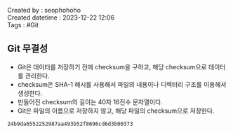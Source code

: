 Created by : seophohoho  
Created datetime : 2023-12-22 12:06  
Tags :  #Git 
## Git 무결성
- Git은 데이터를 저장하기 전에 checksum을 구하고, 해당 checksum으로 데이터를 관리한다.  
- checksum은 SHA-1 해시를 사용해서 파일의 내용이나 디렉터리 구조를 이용헤서 생성한다.
- 만들어진 checksum의 길이는 40자 16진수 문자열이다.
- Git은 파일의 이름으로 저장하지 않고, 해당 파일의 checksum으로 저장한다.
```text
24b9da6552252987aa493b52f8696cd6d3b00373
```


